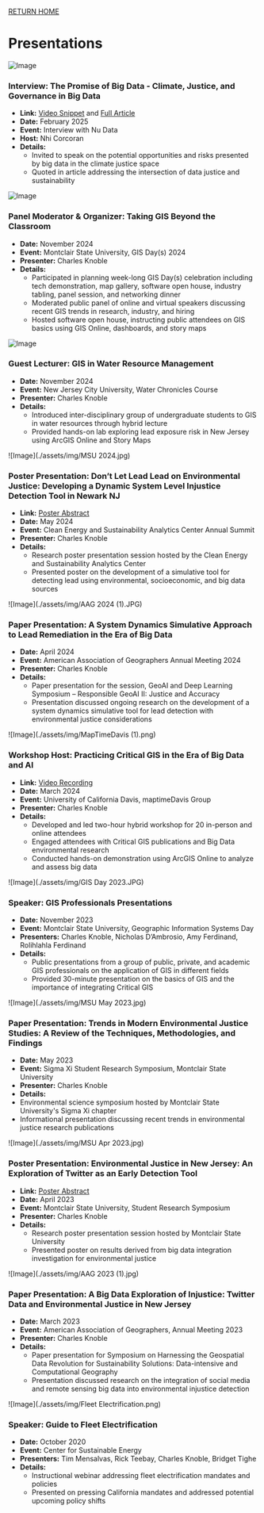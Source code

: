 [RETURN HOME](https://cjknoble.github.io/)

# Presentations

![Image](./assets/img/NuData.png)
### Interview: The Promise of Big Data - Climate, Justice, and Governance in Big Data
- **Link:** [Video Snippet](https://www.instagram.com/reel/DGVm4xqqBjI/?utm_source=ig_web_copy_link&igsh=MzRlODBiNWFlZA==) and [Full Article](https://theclimateasterisk.substack.com/p/the-promise-of-big-data-climate-justice?r=4k5ovi&utm_campaign=post&utm_medium=web&triedRedirect=true)
- **Date:** February 2025
- **Event:** Interview with Nu Data
- **Host:** Nhi Corcoran
- **Details:** 
  - Invited to speak on the potential opportunities and risks presented by big data in the climate justice space 
  - Quoted in article addressing the intersection of data justice and sustainability 

![Image](./assets/img/GISDay2024.png)
### Panel Moderator & Organizer: Taking GIS Beyond the Classroom 
- **Date:** November 2024
- **Event:** Montclair State University, GIS Day(s) 2024
- **Presenter:** Charles Knoble
- **Details:** 
  - Participated in planning week-long GIS Day(s) celebration including tech demonstration, map gallery, software open house, industry tabling, panel session, and networking dinner
  - Moderated public panel of online and virtual speakers discussing recent GIS trends in research, industry, and hiring
  - Hosted software open house, instructing public attendees on GIS basics using GIS Online, dashboards, and story maps 
 
![Image](./assets/img/NJCU_GuestLecture_031224.png)
### Guest Lecturer: GIS in Water Resource Management
- **Date:** November 2024
- **Event:** New Jersey City University, Water Chronicles Course
- **Presenter:** Charles Knoble
- **Details:**
  - Introduced inter-disciplinary group of undergraduate students to GIS in water resources through hybrid lecture
  - Provided hands-on lab exploring lead exposure risk in New Jersey using ArcGIS Online and Story Maps 

![Image](./assets/img/MSU 2024.jpg)
### Poster Presentation: Don’t Let Lead Lead on Environmental Justice: Developing a Dynamic System Level Injustice Detection Tool in Newark NJ
 - **Link:** [Poster Abstract](https://digitalcommons.montclair.edu/student-research-symposium/2024/poster03/29/)
- **Date:** May 2024
- **Event:** Clean Energy and Sustainability Analytics Center Annual Summit
- **Presenter:** Charles Knoble
- **Details:**
  - Research poster presentation session hosted by the Clean Energy and Sustainability Analytics Center
  - Presented poster on the development of a simulative tool for detecting lead using environmental, socioeconomic, and big data sources

![Image](./assets/img/AAG 2024 (1).JPG)
### Paper Presentation: A System Dynamics Simulative Approach to Lead Remediation in the Era of Big Data
- **Date:** April 2024
- **Event:** American Association of Geographers Annual Meeting 2024
- **Presenter:** Charles Knoble
- **Details:**
  - Paper presentation for the session, GeoAI and Deep Learning Symposium – Responsible GeoAI II: Justice and Accuracy
  - Presentation discussed ongoing research on the development of a system dynamics simulative tool for lead detection with environmental justice considerations 

![Image](./assets/img/MapTimeDavis (1).png)
### Workshop Host: Practicing Critical GIS in the Era of Big Data and AI
- **Link:** [Video Recording](https://www.youtube.com/watch?v=03EEYN0Qknw)  
- **Date:** March 2024
- **Event:** University of California Davis, maptimeDavis Group
- **Presenter:** Charles Knoble
- **Details:**
  - Developed and led two-hour hybrid workshop for 20 in-person and online attendees 
  - Engaged attendees with Critical GIS publications and Big Data environmental research
  - Conducted hands-on demonstration using ArcGIS Online to analyze and assess big data

![Image](./assets/img/GIS Day 2023.JPG)
### Speaker: GIS Professionals Presentations
- **Date:** November 2023
- **Event:** Montclair State University, Geographic Information Systems Day
- **Presenters:** Charles Knoble, Nicholas D’Ambrosio, Amy Ferdinand, Rolihlahla Ferdinand
- **Details:**
  - Public presentations from a group of public, private, and academic GIS professionals on the application of GIS in different fields
  - Provided 30-minute presentation on the basics of GIS and the importance of integrating Critical GIS 

![Image](./assets/img/MSU May 2023.jpg)
### Paper Presentation: Trends in Modern Environmental Justice Studies: A Review of the Techniques, Methodologies, and Findings
- **Date:** May 2023
- **Event:** Sigma Xi Student Research Symposium, Montclair State University
- **Presenter:** Charles Knoble
- **Details:**
- Environmental science symposium hosted by Montclair State University's Sigma Xi chapter 
- Informational presentation discussing recent trends in environmental justice research publications

![Image](./assets/img/MSU Apr 2023.jpg)
### Poster Presentation: Environmental Justice in New Jersey: An Exploration of Twitter as an Early Detection Tool
- **Link:** [Poster Abstract](https://digitalcommons.montclair.edu/student-research-symposium/2023/poster02/20/)
- **Date:** April 2023
- **Event:** Montclair State University, Student Research Symposium
- **Presenter:** Charles Knoble 
- **Details:**
  - Research poster presentation session hosted by Montclair State University 
  - Presented poster on results derived from big data integration investigation for environmental justice

![Image](./assets/img/AAG 2023 (1).jpg)
### Paper Presentation: A Big Data Exploration of Injustice: Twitter Data and Environmental Justice in New Jersey
- **Date:** March 2023
- **Event:** American Association of Geographers, Annual Meeting 2023
- **Presenter:** Charles Knoble
- **Details:**
  - Paper presentation for Symposium on Harnessing the Geospatial Data Revolution for Sustainability Solutions: Data-intensive and Computational Geography
  - Presentation discussed research on the integration of social media and remote sensing big data into environmental injustice detection
 

![Image](./assets/img/Fleet Electrification.png)
### Speaker: Guide to Fleet Electrification
- **Date:** October 2020
- **Event:** Center for Sustainable Energy
- **Presenters:** Tim Mensalvas, Rick Teebay, Charles Knoble, Bridget Tighe
- **Details:**
  - Instructional webinar addressing fleet electrification mandates and policies
  - Presented on pressing California mandates and addressed potential upcoming policy shifts
